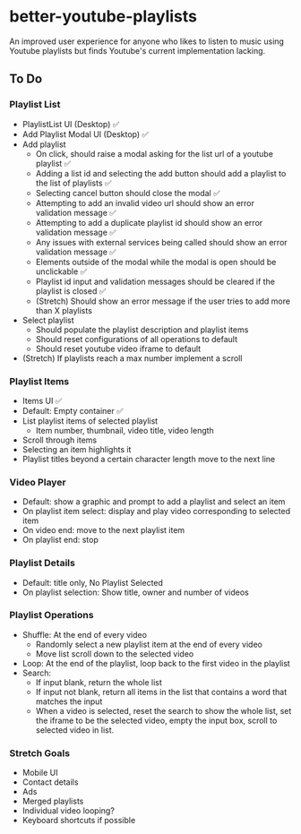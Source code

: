 # better-youtube-playlists

An improved user experience for anyone who likes to listen to music using Youtube playlists but finds Youtube's current implementation lacking.

## To Do

### Playlist List

- PlaylistList UI (Desktop) :white_check_mark:
- Add Playlist Modal UI (Desktop) :white_check_mark:
- Add playlist
  - On click, should raise a modal asking for the list url of a youtube playlist :white_check_mark:
  - Adding a list id and selecting the add button should add a playlist to the list of playlists :white_check_mark:
  - Selecting cancel button should close the modal :white_check_mark:
  - Attempting to add an invalid video url should show an error validation message :white_check_mark:
  - Attempting to add a duplicate playlist id should show an error validation message :white_check_mark:
  - Any issues with external services being called should show an error validation message :white_check_mark:
  - Elements outside of the modal while the modal is open should be unclickable :white_check_mark:
  - Playlist id input and validation messages should be cleared if the playlist is closed :white_check_mark:
  - (Stretch) Should show an error message if the user tries to add more than X playlists
- Select playlist
  - Should populate the playlist description and playlist items
  - Should reset configurations of all operations to default
  - Should reset youtube video iframe to default
- (Stretch) If playlists reach a max number implement a scroll

### Playlist Items

- Items UI :white_check_mark:
- Default: Empty container :white_check_mark:
- List playlist items of selected playlist
  - Item number, thumbnail, video title, video length
- Scroll through items
- Selecting an item highlights it
- Playlist titles beyond a certain character length move to the next line

### Video Player

- Default: show a graphic and prompt to add a playlist and select an item
- On playlist item select: display and play video corresponding to selected item
- On video end: move to the next playlist item
- On playlist end: stop

### Playlist Details

- Default: title only, No Playlist Selected
- On playlist selection: Show title, owner and number of videos

### Playlist Operations

- Shuffle: At the end of every video
  - Randomly select a new playlist item at the end of every video
  - Move list scroll down to the selected video
- Loop: At the end of the playlist, loop back to the first video in the playlist
- Search:
  - If input blank, return the whole list
  - If input not blank, return all items in the list that contains a word that matches the input
  - When a video is selected, reset the search to show the whole list, set the iframe to be the selected video, empty the input box, scroll to selected video in list.

### Stretch Goals

- Mobile UI
- Contact details
- Ads
- Merged playlists
- Individual video looping?
- Keyboard shortcuts if possible

